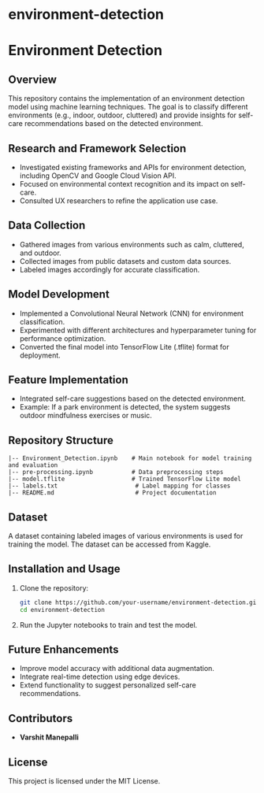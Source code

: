 # environment-detection
# Environment Detection

## Overview

This repository contains the implementation of an environment detection model using machine learning techniques. The goal is to classify different environments (e.g., indoor, outdoor, cluttered) and provide insights for self-care recommendations based on the detected environment.

## Research and Framework Selection

- Investigated existing frameworks and APIs for environment detection, including OpenCV and Google Cloud Vision API.
- Focused on environmental context recognition and its impact on self-care.
- Consulted UX researchers to refine the application use case.

## Data Collection

- Gathered images from various environments such as calm, cluttered, and outdoor.
- Collected images from public datasets and custom data sources.
- Labeled images accordingly for accurate classification.

## Model Development

- Implemented a Convolutional Neural Network (CNN) for environment classification.
- Experimented with different architectures and hyperparameter tuning for performance optimization.
- Converted the final model into TensorFlow Lite (.tflite) format for deployment.

## Feature Implementation

- Integrated self-care suggestions based on the detected environment.
- Example: If a park environment is detected, the system suggests outdoor mindfulness exercises or music.

## Repository Structure

```
|-- Environment_Detection.ipynb    # Main notebook for model training and evaluation
|-- pre-processing.ipynb           # Data preprocessing steps
|-- model.tflite                   # Trained TensorFlow Lite model
|-- labels.txt                      # Label mapping for classes
|-- README.md                       # Project documentation
```

## Dataset

A dataset containing labeled images of various environments is used for training the model. The dataset can be accessed from Kaggle.

## Installation and Usage

1. Clone the repository:
   ```sh
   git clone https://github.com/your-username/environment-detection.git
   cd environment-detection
   ```
2. Run the Jupyter notebooks to train and test the model.

## Future Enhancements

- Improve model accuracy with additional data augmentation.
- Integrate real-time detection using edge devices.
- Extend functionality to suggest personalized self-care recommendations.

## Contributors

- **Varshit Manepalli**

## License

This project is licensed under the MIT License.
